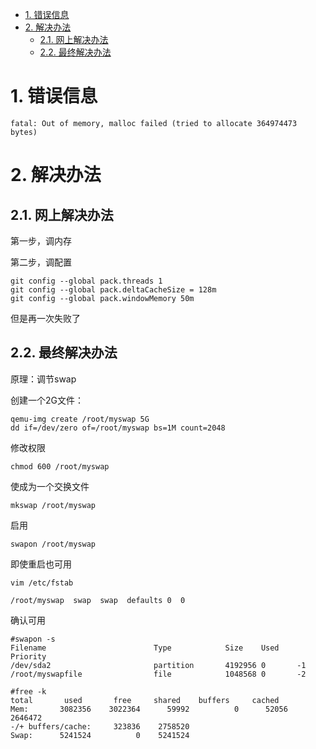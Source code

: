 
<!-- @import "[TOC]" {cmd="toc" depthFrom=1 depthTo=6 orderedList=false} -->

<!-- code_chunk_output -->

- [1. 错误信息](#1-错误信息)
- [2. 解决办法](#2-解决办法)
  - [2.1. 网上解决办法](#21-网上解决办法)
  - [2.2. 最终解决办法](#22-最终解决办法)

<!-- /code_chunk_output -->

# 1. 错误信息

```
fatal: Out of memory, malloc failed (tried to allocate 364974473 bytes)
```

# 2. 解决办法

## 2.1. 网上解决办法

第一步，调内存

第二步，调配置

```
git config --global pack.threads 1
git config --global pack.deltaCacheSize = 128m
git config --global pack.windowMemory 50m
```

但是再一次失败了

## 2.2. 最终解决办法

原理：调节swap

创建一个2G文件：

```
qemu-img create /root/myswap 5G
dd if=/dev/zero of=/root/myswap bs=1M count=2048
```

修改权限

```
chmod 600 /root/myswap
```

使成为一个交换文件

```
mkswap /root/myswap
```

启用

```
swapon /root/myswap
```

即使重启也可用

```
vim /etc/fstab

/root/myswap  swap  swap  defaults 0  0
```

确认可用

```
#swapon -s
Filename                        Type            Size    Used    Priority
/dev/sda2                       partition       4192956 0       -1
/root/myswapfile                file            1048568 0       -2

#free -k
total       used       free     shared    buffers     cached
Mem:       3082356    3022364      59992          0      52056    2646472
-/+ buffers/cache:     323836    2758520
Swap:      5241524          0    5241524
```
